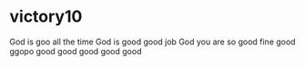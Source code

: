 # victory10
God is goo all the time
God is good 
good job
God you are so good
fine
good
ggopo
good
good
good
good
good
